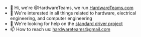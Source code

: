 - 👋 Hi, we're @HardwareTeams, we run [HardwareTeams.com](https://hardwareteams.com)
- 👀 We're interested in all things related to hardware, electrical engineering, and computer engineering
- 💞️ We're looking for help on the [standard driver project](https://github.com/HardwareTeams/standard-driver-project)
- 📫 How to reach us: hardwareteams@gmail.com

<!---
HardwareTeams/HardwareTeams is a ✨ special ✨ repository because its `README.md` (this file) appears on your GitHub profile.
You can click the Preview link to take a look at your changes.
--->
